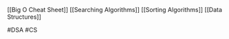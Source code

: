 [[Big O Cheat Sheet]]
[[Searching Algorithms]]
[[Sorting Algorithms]]
[[Data Structures]]

#DSA #CS 